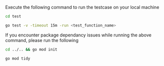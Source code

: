 Execute the following command to run the testcase on your local machine

``` bash
cd test
```

``` bash
go test -v -timeout 15m -run <test_function_name>
```

If you encounter package dependancy issues while running the above command, please run the following

``` bash
cd ../.. && go mod init
```

``` bash
go mod tidy
```